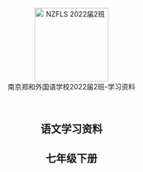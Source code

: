 <p align="center">
<a href="https://github.com/NJZFLSc2g2022/NJZFLSc2g2022-Emoji-library">
  <img width="150" src="https://elem.nzcae.eu.org/NZFLS%202022届2班.png" alt="NZFLS 2022届2班" width="300">
</a>
<br>
南京郑和外国语学校2022届2班-学习资料
</p>

<p align="center">
  <img src="https://img.shields.io/badge/Produced%20by-%E5%8D%97%E4%BA%AC%E9%83%91%E5%92%8C%E5%A4%96%E5%9B%BD%E8%AF%AD%E5%AD%A6%E6%A0%A12022%E5%B1%8A2%E7%8F%AD-blue" alt="">
  <img src="https://img.shields.io/badge/category-%E5%AD%A6%E4%B9%A0%E8%B5%84%E6%96%99-blue" alt="">
  <img src="https://img.shields.io/badge/main%20contributor-Zitong%20Bu-brightgreen" alt="">
  <img src="https://img.shields.io/badge/license-MIT-brightgreen" alt="">
</p>

<h2 align="center">语文学习资料</h2>
<h2 align="center">七年级下册</h2>

